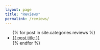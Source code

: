 ```yaml
---
layout: page
title: "Reviews"
permalink: /reviews/
---
```


<ul class="posts">
    {% for post in site.categories.reviews %}
        <li>
            <a class="reserved" href="{{ post.url }}">{{ post.title }}</a>
        </li>
    {% endfor %}
</ul>
